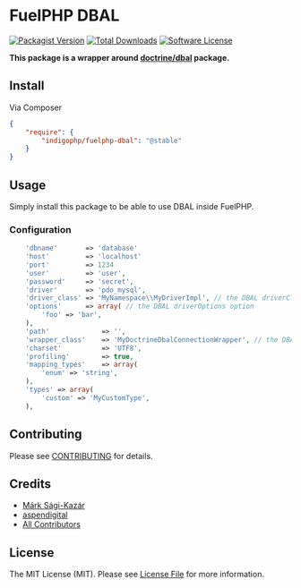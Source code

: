 # FuelPHP DBAL

[![Packagist Version](https://img.shields.io/packagist/v/indigophp/fuelphp-dbal.svg?style=flat-square)](https://packagist.org/packages/indigophp/fuelphp-dbal)
[![Total Downloads](https://img.shields.io/packagist/dt/indigophp/fuelphp-dbal.svg?style=flat-square)](https://packagist.org/packages/indigophp/fuelphp-dbal)
[![Software License](https://img.shields.io/badge/license-MIT-brightgreen.svg?style=flat-square)](LICENSE.md)

**This package is a wrapper around [doctrine/dbal](https://github.com/doctrine/dbal) package.**


## Install

Via Composer

``` json
{
    "require": {
        "indigophp/fuelphp-dbal": "@stable"
    }
}
```


## Usage

Simply install this package to be able to use DBAL inside FuelPHP.


### Configuration

``` php
	'dbname'       => 'database'
	'host'         => 'localhost'
	'port'         => 1234
	'user'         => 'user',
	'password'     => 'secret',
	'driver'       => 'pdo_mysql',
	'driver_class' => 'MyNamespace\\MyDriverImpl', // the DBAL driverClass option
	'options'      => array( // the DBAL driverOptions option
	    'foo' => 'bar',
	),
	'path'             => '',
	'wrapper_class'    => 'MyDoctrineDbalConnectionWrapper', // the DBAL wrapperClass option
	'charset'          => 'UTF8',
	'profiling'        => true,
	'mapping_types'    => array(
	    'enum' => 'string',
	),
	'types' => array(
	    'custom' => 'MyCustomType',
	),
```


## Contributing

Please see [CONTRIBUTING](https://github.com/indigophp/fuel-dbal/blob/develop/CONTRIBUTING.md) for details.


## Credits

- [Márk Sági-Kazár](https://github.com/sagikazarmark)
- [aspendigital](https://github.com/aspendigital/fuel-doctrine2)
- [All Contributors](https://github.com/indigophp/fuel-dbal/contributors)


## License

The MIT License (MIT). Please see [License File](https://github.com/indigophp/fuel-dbal/blob/develop/LICENSE) for more information.
